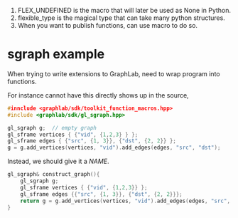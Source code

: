 1. FLEX_UNDEFINED is the macro that will later be used as None in Python.
2. flexible_type is the magical type that can take many python structures.
3. When you want to publish functions, can use macro to do so.

sgraph example
====

When trying to write extensions to GraphLab, need to wrap program into 
functions. 

For instance cannot have this directly shows up in the source,
```C++
#innclude <graphlab/sdk/toolkit_function_macros.hpp>
#include <graphlab/sdk/gl_sgraph.hpp>

gl_sgraph g;  // empty graph
gl_sframe vertices { {"vid", {1,2,3} } };
gl_sframe edges { {"src", {1, 3}}, {"dst", {2, 2}} };
g = g.add_vertices(vertices, "vid").add_edges(edges, "src", "dst");
```
Instead, we should give it a *NAME*.

```C++
gl_sgraph& construct_graph(){
    gl_sgraph g;
    gl_sframe vertices { {"vid", {1,2,3}} };
    gl_sframe edges {{"src", {1, 3}}, {"dst", {2, 2}}};
    return g = g.add_vertices(vertices, "vid").add_edges(edges, "src", "dst");
}
```
